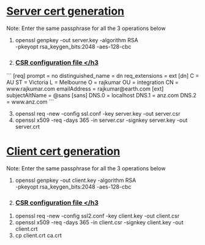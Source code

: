<u><h1><b>Server cert generation</b></h1></u>
Note: Enter the same passphrase for all the 3 operations below
1. openssl genpkey -out server.key -algorithm RSA \
   -pkeyopt rsa_keygen_bits:2048 -aes-128-cbc

2. <u><h3>CSR configuration file </h3</u> 

</u>
```
[req]
prompt = no
distinguished_name = dn
req_extensions = ext
[dn]
C  = AU
ST = Victoria
L  = Melbourne
O  = rajkumar
OU = integration
CN = www.rajkumar.com
emailAddress = rajkumar@earth.com
[ext]
subjectAltName = @sans
[sans]
DNS.0 = localhost
DNS.1 = anz.com
DNS.2 = www.anz.com
```


3. openssl req -new -config ssl.conf -key server.key -out server.csr 
4. openssl x509 -req -days 365 -in server.csr -signkey server.key -out server.crt

<u><h1><b>Client cert generation</b></h1></u>
Note: Enter the same passphrase for all the 3 operations below
1. openssl genpkey -out client.key -algorithm RSA \
   -pkeyopt rsa_keygen_bits:2048 -aes-128-cbc

2. <u><h3>CSR configuration file </h3</u>

</u>

1. openssl req -new -config ssl2.conf -key client.key -out client.csr 
2. openssl x509 -req -days 365 -in client.csr -signkey client.key -out client.crt
3. cp client.crt ca.crt

